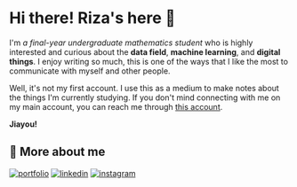 # Hi there! Riza's here 👋

I'm _a final-year undergraduate mathematics student_ who is highly interested and curious about the **data field**, **machine learning**, and **digital things**. I enjoy writing so much, this is one of the ways that I like the most to communicate with myself and other people.

Well, it's not my first account. I use this as a medium to make notes about the things I'm currently studying. If you don't mind connecting with me on my main account, you can reach me through [this account](https://www.github.com/rizaisnakhoir/). 

**Jiayou!**

## 🔗 More about me
[![portfolio](https://img.shields.io/badge/Medium-12100E?style=for-the-badge&logo=medium&logoColor=white)](https://medium.com/@rizaisnakhoir)
[![linkedin](https://img.shields.io/badge/linkedin-0A66C2?style=for-the-badge&logo=linkedin&logoColor=white)](https://www.linkedin.com/in/rizaisnakhoir/)
[![instagram](https://img.shields.io/badge/Instagram-E4405F?style=for-the-badge&logo=instagram&logoColor=white)](https://www.instagram.com/notesbyriza/)

<!---
notesbyriza/notesbyriza is a ✨ special ✨ repository because its `README.md` (this file) appears on your GitHub profile.
You can click the Preview link to take a look at your changes.
--->
